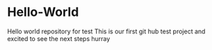 # Hello-World
Hello world repository for test
This is our first git hub test project and excited to see the next steps
hurray
